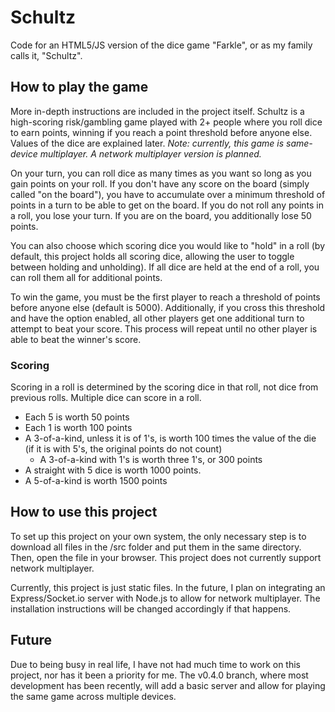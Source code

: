 # Schultz
Code for an HTML5/JS version of the dice game "Farkle", or as my family calls it, "Schultz".

## How to play the game
More in-depth instructions are included in the project itself. Schultz is a high-scoring risk/gambling game played with 2+ people where you roll dice to earn points, winning if you reach a point threshold before anyone else. Values of the dice are explained later. *Note: currently, this game is same-device multiplayer. A network multiplayer version is planned.*

On your turn, you can roll dice as many times as you want so long as you gain points on your roll. If you don't have any score on the board (simply called "on the board"), you have to accumulate over a minimum threshold of points in a turn to be able to get on the board. If you do not roll any points in a roll, you lose your turn. If you are on the board, you additionally lose 50 points.

You can also choose which scoring dice you would like to "hold" in a roll (by default, this project holds all scoring dice, allowing the user to toggle between holding and unholding). If all dice are held at the end of a roll, you can roll them all for additional points.

To win the game, you must be the first player to reach a threshold of points before anyone else (default is 5000). Additionally, if you cross this threshold and have the option enabled, all other players get one additional turn to attempt to beat your score. This process will repeat until no other player is able to beat the winner's score.

### Scoring
Scoring in a roll is determined by the scoring dice in that roll, not dice from previous rolls. Multiple dice can score in a roll.
- Each 5 is worth 50 points
- Each 1 is worth 100 points
- A 3-of-a-kind, unless it is of 1's, is worth 100 times the value of the die (if it is with 5's, the original points do not count)
  - A 3-of-a-kind with 1's is worth three 1's, or 300 points
- A straight with 5 dice is worth 1000 points.
- A 5-of-a-kind is worth 1500 points

## How to use this project
To set up this project on your own system, the only necessary step is to download all files in the /src folder and put them in the same directory. Then, open the file in your browser. This project does not currently support network multiplayer.

Currently, this project is just static files. In the future, I plan on integrating an Express/Socket.io server with Node.js to allow for network multiplayer. The installation instructions will be changed accordingly if that happens.

## Future
Due to being busy in real life, I have not had much time to work on this project, nor has it been a priority for me. The v0.4.0 branch, where most development has been recently, will add a basic server and allow for playing the same game across multiple devices.
